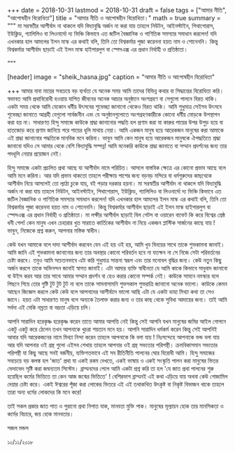 
+++
date = 2018-10-31
lastmod = 2018-10-31
draft = false
tags = ["আমার নীতি", "আপোষহীন বিরোধিতা"]
title = "আমার নীতি ও আপোষহীন বিরোধিতা।"
math = true
summary = """
মা সরস্বতীর আশীর্বাদ না থাকলে যদি বিদ্যাবুদ্ধি অর্জন না করা যায় তাহলে নিউটন, আইনস্টাইন, পিথাগোরাস, ইউক্লিড, গ্যালিলিও বা লিওনার্দো দ্য ভিঞ্চি কিভাবে এত জটিল বৈজ্ঞানিক ও গাণিতিক সমস্যার সমাধান করলেন! যদি এখনকার হাল আমলের ইলন মাস্ক এর কথাই বলি, তিনি তো বিশ্বকর্মার পূজা করেননা হয়ত নাম ও শোনেননি। কিন্তু বিশ্বকর্মার আশীর্বাদ ছাড়াই এই ইলন মাস্ক হাইপারলুপ বা স্পেসএক্স এর প্রধান নির্বাহী ও প্রতিষ্ঠাতা। 

"""

[header]
image = "sheik_hasna.jpg"
caption = "আমার নীতি ও আপোষহীন বিরোধিতা"

+++
আমার বাবা মায়ের সবচেয়ে বড় ব্যর্থতা যে অনেক সময় আমি তাদের বিভিন্ন কথার বা সিদ্ধান্তের বিরোধিতা করি। স্বভাবত আমি প্রথাবিরোধী হওয়ায় যাপিত জীবনের অনেক আচার অনুষ্ঠানে অংশগ্রহণ বা সেগুলো পালনে বিরত থাকি। একটা সময় থেকে আমি যেকোন ধর্মীয় উৎসবের শুভেচ্ছা জানানো থেকেও বিরত থাকি। আমি শুধুমাত্র সেইসব উৎসবে শুভেচ্ছা জানাতে আগ্রহী যেগুলো সার্বজনীন এবং যে অনুষ্ঠানগুলোতে অংশগ্রহণকারীকে কোনো ধর্মীয় মোড়কে উপস্থাপন করা হয় না। সাধারণত হিন্দু সমাজে কাউকে শ্রদ্ধা জানানোর পদ্ধতি হল প্রণাম করা যা কারুর পায়ের উপর উপুড় হয়ে বা হাতজোড় করে প্রণাম জানিয়ে পরে পায়ের ধূলি মাথায় নেয়া। আমি একজন মানুষ হয়ে আরেকজন মানুষের করা আমাকে এই শ্রদ্ধা জানানোর পদ্ধতিকে মানবিক মনে করিনা। ভাবুন আমি কেন মানুষ হয়ে আরেকজন মানুষকে ঐপদ্ধতিতে শ্রদ্ধা জানাবো যদিও সে আমার থেকে বেশি বিদ্যাবুদ্ধি সম্পন্ন! আমি মনেকরি কাউকে শ্রদ্ধা জানাতে বা সম্মান প্রদর্শনের জন্য তার পদধূলি নেয়ার প্রয়োজন নেই। 

হিন্দু সমাজে একটা প্রচলিত প্রথা আছে যা আশীর্বাদ নামে পরিচিত। আসলে বাস্তবিক ক্ষেত্রে এর কোনো প্রভাব আছে বলে আমি মনে করিনা। আর যদি প্রভাব থাকতো তাহলে পরীক্ষায় পাশের জন্য বড়বড় মন্দিরে বা ধর্মগুরুদের কাছথেকে আশীর্বাদ নিয়ে আসলেই তো ল্যাঠা চুকে যায়, বই পড়ার দরকার হয়না। মা সরস্বতীর আশীর্বাদ না থাকলে যদি বিদ্যাবুদ্ধি অর্জন না করা যায় তাহলে নিউটন, আইনস্টাইন, পিথাগোরাস, ইউক্লিড, গ্যালিলিও বা লিওনার্দো দ্য ভিঞ্চি কিভাবে এত জটিল বৈজ্ঞানিক ও গাণিতিক সমস্যার সমাধান করলেন! যদি এখনকার হাল আমলের ইলন মাস্ক এর কথাই বলি, তিনি তো বিশ্বকর্মার পূজা করেননা হয়ত নাম ও শোনেননি। কিন্তু বিশ্বকর্মার আশীর্বাদ ছাড়াই এই ইলন মাস্ক হাইপারলুপ বা স্পেসএক্স এর প্রধান নির্বাহী ও প্রতিষ্ঠাতা। মা লক্ষীর আশীর্বাদ ছাড়াই বিল গেটস বা ওয়ারেন বাফেট কি করে বিশ্বের শ্রেষ্ঠ ধনী গেল! কেন মানুষ এখন চেহারার খুত সারাতে কার্তিকের আশীর্বাদ না নিয়ে একজন প্লাস্টিক সার্জনের কাছে যায় ! ভাবুন, নিজেকে প্রশ্ন করুন, আপনার মস্তিক স্বাধীন। 

কেউ যখন আমাকে বলে দাদা আশীর্বাদ করবেন যেন এই হয় ওই হয়, আমি খুব বিনয়ের সাথে তাকে শুভকামনা জানাই। আমি জানি এই শুভকামনা জানানোর জন্য তার অবস্থার কোনো পরিবর্তন হবে না যতক্ষন না সে নিজে সেটা পরিবর্তনের চেষ্টা করবে। তবুও আমি সচেতনভাবে এটা করি শুধুমাত্র সান্তনা স্বরূপ এবং তার মনোবল বৃদ্ধির জন্য। কেউ নতুন কিছু অর্জন করলে তাকে অভিনন্দন জানাই স্বাগত জানাই। এটা আমার ব্যক্তি স্বাধীনতা যে আমি কাকে কিভাবে সাধুবাদ জানাবো বা উইস করব আর তার সাথে আমার সম্মান প্রদর্শন বা হেও করার কোনো সম্পর্ক নেই। কাউকে সামনে নমস্কার বলে পিছনে গিয়ে তোর গুষ্টি টুট টুট টুট না বলে তাকে সামনাসামনি শুভসকাল শুভরাত্রি জানানো অনেক ভালো। কাউকে কেমন আছেন জিজ্ঞেস করলে কেউ কেউ বলে আপনাদের আশীর্বাদে ভালো আছি এটা যে একটা ডাহা মিথ্যা কথা তা সেও জানে। হয়ত এটা সাধারণত মানুষ বলে অন্যকে তৈলাক্ত করার জন্য ও তার কাছ থেকে সুবিধা আদায়ের জন্য। তাই আমি সর্বদা এই মেকি নম্রতা বা ভদ্রতা এড়িয়ে চলি।

আপনি সারাদিন হরেকৃষ্ণ হরেকৃষ্ণ করেন তাতে আমার আপত্তি নেই কিন্তু সেই আপনি যখন মানুষের জমির আইল গোপনে একটু একটু করে ঠেলেন তখন আপনাকে খুচরা শয়তান মনে হয়। আপনি সারাদিন ধর্মকর্ম করেন কিন্তু সেই আপনিই আবার যদি আরেকজনের নামে মিথ্যা নিন্দা করেন তাহলে আপনাকে কি বলা যায় ! নিঃসন্দেহে আপনাকে ভন্ড বলা যায় আর যদি আপনার ওই গ্রন্থ গুলো এইসব শেখায় তাহলে আপনার ওই গ্রন্থ সভ্যতার পরিপন্থী। ক্রমবিকাসমান সভ্যতার পরিপন্থী যা কিছু আছে সবই বর্জনীয়, ব্যক্তিগতভাবে এই সব রীতিনীতি পালনের ঘোর বিরোধী আমি। হিন্দু সমাজের সবচেয়ে বড় কলঙ্ক হল 'জাত' প্রথা যা একই রকম দেখতে, একই ভাষায় ও একই সংস্কৃতি পালন করা মানুষের ভিতর ভেদাভেদ সৃষ্টি করা জঘন্যতম সিস্টেম। ব্রাম্মনদের পেলে আমি একটা প্রশ্ন করি তা হল 'যে জাত প্রথা পালনের শুরু হয়েছিল কর্মের ভিত্তিতে তা কেন আজ জন্মের ভিত্তিতে' ! বেশিরভাগ ব্রাম্মনই এই কথা এড়িয়ে যায় অথবা কেউ গোজামিল দেয়ার চেষ্টা করে। একই ঈশ্বরের পূঁজা করা লোকের ভিতরে এই এই তথাকথিত উৎকৃষ্ট বা নিকৃষ্ট বিভাজন থাকে তাহলে তারা অন্য ধর্মের লোকদের কি মনে করে! 

তাই সকল প্রকার জাত পাত ও পুরানো প্রথা নিপাত যাক, মানবতা মুক্তি পাক। মানুষের মূল্যায়ন হোক তার মানসিকতা ও কর্মের বিচারে, জয় হোক মানবতার।

সজল মন্ডল

১০/১১/২০১৮
